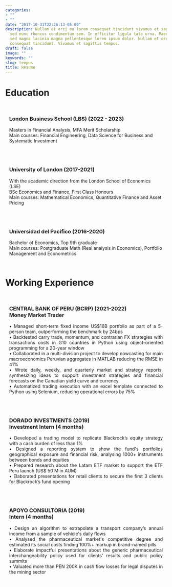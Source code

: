 ```yaml
---
categories:
- ""
- ""
date: "2017-10-31T22:26:13-05:00"
description: Nullam et orci eu lorem consequat tincidunt vivamus et sagittis magna
  sed nunc rhoncus condimentum sem. In efficitur ligula tate urna. Maecenas massa
  sed magna lacinia magna pellentesque lorem ipsum dolor. Nullam et orci eu lorem
  consequat tincidunt. Vivamus et sagittis tempus.
draft: false
image: ""
keywords: ""
slug: tempus
title: Resume
---
```


# Education

<head>
  <title>My Experience</title>
  <style>
    .experience {
      border: 2px solid white;
      padding: 10px;
      margin-bottom: 10px;
    }
  </style>
</head>
<body>
  <div class="experience">
    <h3>London Business School (LBS) (2022 - 2023)</h3>
    <p>Masters in Financial Analysis, MFA Merit Scholarship <br>
Main courses: Financial Engineering, Data Science for Business and Systematic Investment 
</p>
  </div>
  <div class="experience">
    <h3>University of London (2017-2021)</h3>
    <p>	With the academic direction from the London School of Economics (LSE) <br>
 	BSc Economics and Finance, First Class Honours <br>
Main courses: Mathematical Economics, Quantitative Finance and Asset Pricing
</p>
  </div>
  <div class="experience">
    <h3>Universidad del Pacifico (2016-2020)</h3>
    <p>Bachelor of Economics, Top 9th graduate <br>
Main courses: Postgraduate Math (Real analysis in Economics), Portfolio Management and Econometrics
</p>
  </div>
</body>


# Working Experience

<head>
  <title>My Experience</title>
  <style>
    .experience {
      border: 2px solid white;
      padding: 10px;
      margin-bottom: 10px;
    }
    
    .experience:first-child {
      border-bottom: none;
    }
  </style>
</head>
<body>
  <div class="experience">
    <h3>CENTRAL BANK OF PERU (BCRP) (2021-2022)<br>
    Money Market Trader
    </h3>
    <p style="text-align: justify;">•	Managed short-term fixed income US$16B portfolio as part of a 5-person team, outperforming the benchmark by 24bps
    <br>
•	Backtested carry trade, momentum, and contrarian FX strategies with transactions costs in G10 countries in Python using object-oriented programming for a 20-year window
<br>
•	Collaborated in a multi-division project to develop nowcasting for main macroeconomics Peruvian aggregates in MATLAB reducing the RMSE in 41%
<br>
•	Wrote daily, weekly, and quarterly market and strategy reports, synthesizing ideas to support investment strategies and financial forecasts on the Canadian yield curve and currency
<br>
•	Automatized trading execution with an excel template connected to Python using Selenium, reducing operational errors by 75%

</p>
  </div>
  <div class="experience">
    <h3>DORADO INVESTMENTS (2019)<br>
    Investment Intern (4 months)</h3>
    <p style="text-align: justify;">
    •	Developed a trading model to replicate Blackrock’s equity strategy with a cash burden of less than 1%  <br>
•	Designed a reporting system to show the fund's portfolios geographical exposure and financial risk, analysing 1000+ instruments between bonds and equities <br>
•	Prepared research about the Latam ETF market to support the ETF Peru launch (US$ 50 M in AUM)
<br>
•	Elaborated presentations for retail clients to secure the first 3 clients for Blackrock’s fund opening
</p>
  </div>
  <div class="experience">
    <h3>APOYO CONSULTORIA (2019) <br>
    Intern (4 months)</h3>
 <p style="text-align: justify;">
    •	Design an algorithm to extrapolate a transport company’s annual income from a sample of vehicle's daily flows <br>
•	Analysed the pharmaceutical market's competitive degree and estimated its social costs finding 100%+ markup in brand-named pills <br>
•	Elaborate impactful presentations about the generic pharmaceutical interchangeability policy used for clients' results and public policy summits <br>
•	Valuated more than PEN 200K in cash flow losses for legal disputes in the mining sector
</p>
  </div>
</body>

